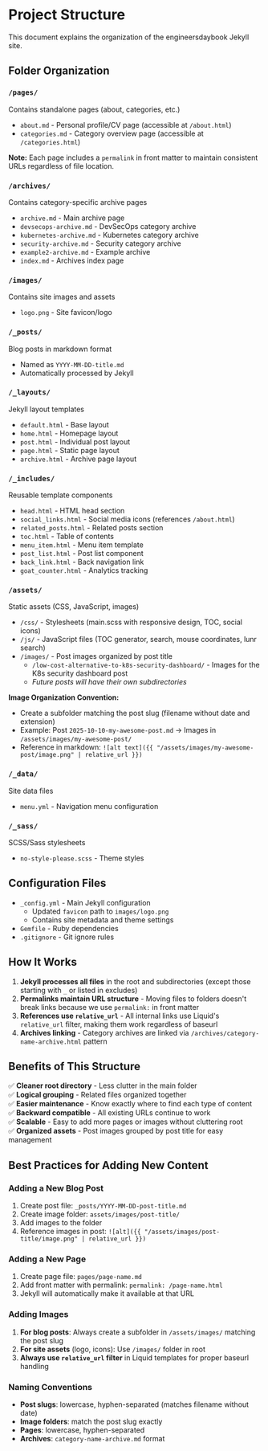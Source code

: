 # Project Structure

This document explains the organization of the engineersdaybook Jekyll site.

## Folder Organization

### `/pages/`
Contains standalone pages (about, categories, etc.)
- `about.md` - Personal profile/CV page (accessible at `/about.html`)
- `categories.md` - Category overview page (accessible at `/categories.html`)

**Note:** Each page includes a `permalink` in front matter to maintain consistent URLs regardless of file location.

### `/archives/`
Contains category-specific archive pages
- `archive.md` - Main archive page
- `devsecops-archive.md` - DevSecOps category archive
- `kubernetes-archive.md` - Kubernetes category archive
- `security-archive.md` - Security category archive
- `example2-archive.md` - Example archive
- `index.md` - Archives index page

### `/images/`
Contains site images and assets
- `logo.png` - Site favicon/logo

### `/_posts/`
Blog posts in markdown format
- Named as `YYYY-MM-DD-title.md`
- Automatically processed by Jekyll

### `/_layouts/`
Jekyll layout templates
- `default.html` - Base layout
- `home.html` - Homepage layout
- `post.html` - Individual post layout
- `page.html` - Static page layout
- `archive.html` - Archive page layout

### `/_includes/`
Reusable template components
- `head.html` - HTML head section
- `social_links.html` - Social media icons (references `/about.html`)
- `related_posts.html` - Related posts section
- `toc.html` - Table of contents
- `menu_item.html` - Menu item template
- `post_list.html` - Post list component
- `back_link.html` - Back navigation link
- `goat_counter.html` - Analytics tracking

### `/assets/`
Static assets (CSS, JavaScript, images)
- `/css/` - Stylesheets (main.scss with responsive design, TOC, social icons)
- `/js/` - JavaScript files (TOC generator, search, mouse coordinates, lunr search)
- `/images/` - Post images organized by post title
  - `/low-cost-alternative-to-k8s-security-dashboard/` - Images for the K8s security dashboard post
  - *Future posts will have their own subdirectories*

**Image Organization Convention:**
- Create a subfolder matching the post slug (filename without date and extension)
- Example: Post `2025-10-10-my-awesome-post.md` → Images in `/assets/images/my-awesome-post/`
- Reference in markdown: `![alt text]({{ "/assets/images/my-awesome-post/image.png" | relative_url }})`

### `/_data/`
Site data files
- `menu.yml` - Navigation menu configuration

### `/_sass/`
SCSS/Sass stylesheets
- `no-style-please.scss` - Theme styles

## Configuration Files

- `_config.yml` - Main Jekyll configuration
  - Updated `favicon` path to `images/logo.png`
  - Contains site metadata and theme settings
- `Gemfile` - Ruby dependencies
- `.gitignore` - Git ignore rules

## How It Works

1. **Jekyll processes all files** in the root and subdirectories (except those starting with `_` or listed in excludes)
2. **Permalinks maintain URL structure** - Moving files to folders doesn't break links because we use `permalink:` in front matter
3. **References use `relative_url`** - All internal links use Liquid's `relative_url` filter, making them work regardless of baseurl
4. **Archives linking** - Category archives are linked via `/archives/category-name-archive.html` pattern

## Benefits of This Structure

✅ **Cleaner root directory** - Less clutter in the main folder  
✅ **Logical grouping** - Related files organized together  
✅ **Easier maintenance** - Know exactly where to find each type of content  
✅ **Backward compatible** - All existing URLs continue to work  
✅ **Scalable** - Easy to add more pages or images without cluttering root  
✅ **Organized assets** - Post images grouped by post title for easy management

## Best Practices for Adding New Content

### Adding a New Blog Post

1. Create post file: `_posts/YYYY-MM-DD-post-title.md`
2. Create image folder: `assets/images/post-title/`
3. Add images to the folder
4. Reference images in post: `![alt]({{ "/assets/images/post-title/image.png" | relative_url }})`

### Adding a New Page

1. Create page file: `pages/page-name.md`
2. Add front matter with permalink: `permalink: /page-name.html`
3. Jekyll will automatically make it available at that URL

### Adding Images

1. **For blog posts**: Always create a subfolder in `/assets/images/` matching the post slug
2. **For site assets** (logo, icons): Use `/images/` folder in root
3. **Always use `relative_url` filter** in Liquid templates for proper baseurl handling

### Naming Conventions

- **Post slugs**: lowercase, hyphen-separated (matches filename without date)
- **Image folders**: match the post slug exactly
- **Pages**: lowercase, hyphen-separated
- **Archives**: `category-name-archive.md` format
